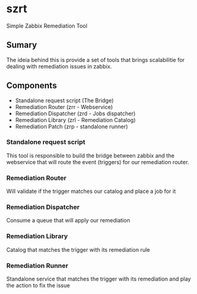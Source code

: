 # szrt
Simple Zabbix Remediation Tool

## Sumary
The ideia behind this is provide a set of tools that brings scalabilitie
for dealing with remediation issues in zabbix.

## Components
* Standalone request script (The Bridge)
* Remediation Router (zrr - Webservice)
* Remediation Dispatcher (zrd - Jobs dispatcher)
* Remediation Library (zrl - Remediation Catalog)
* Remediation Patch (zrp - standalone runner)
 
### Standalone request script
This tool is responsible to build the bridge between zabbix and the webservice
that will route the event (triggers) for our remediation router.

### Remediation Router
Will validate if the trigger matches our catalog and place a job for it

### Remediation Dispatcher
Consume a queue that will apply our remediation

### Remediation Library
Catalog that matches the trigger with its remediation rule

### Remediation Runner
Standalone service that matches the trigger with its remediation and
play the action to fix the issue
